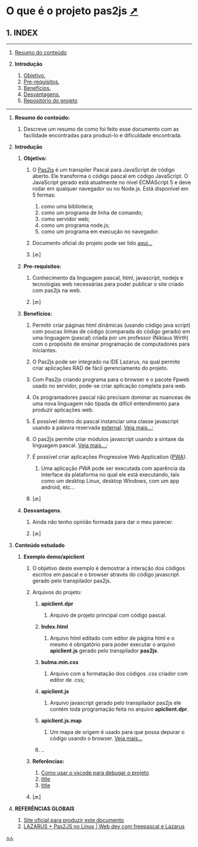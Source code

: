 <div class="header" id="myHeader">
  <div class="navbar" w3-include-html="/menu.inc"> </div>
</div>
<div class="title"><script> document.write(document.title);</script></div>  
<main>
<!-- markdownlint-disable-next-line -->
<span id="topo"><span>

# O que é o projeto pas2js <a href="o_que_e_pas2js.html" target="_blank" title="Pressione aqui para expandir este documento em nova aba." >  ➚ </a>

## **1. INDEX**

---

   1. [Resumo do conteúdo](#id_resumo)

   2. **Introdução**
      1. [Objetivo.](#id_objetivo)
      2. [Pre-requisitos.](#id_pre_requisitos)
      3. [Benefícios.](#id_beneficios)
      4. [Desvantagens.](#id_desvantagens)
      5. [Repositório do projeto](https://gitlab.com/freepascal.org/fpc/pas2js)

---

   1. <span id="id_resumo"><span>**Resumo do conteúdo:**
      1. Descreve um resumo de como foi feito esse documento com as facilidade encontradas para produzi-lo e dificuldade encontrada.

   2. **Introdução**

      1. <span id="id_objetivo"><span>**Objetivo:**
         1. O [Pas2js](https://wiki.freepascal.org/pas2js) é um transpiler Pascal para JavaScript de código aberto. Ele transforma o código pascal em código JavaScript. O JavaScript gerado está atualmente no nível ECMAScript 5 e deve rodar em qualquer navegador ou no Node.js. Está disponível em 5 formas:
            1. como uma biblioteca;
            2. como um programa de linha de comando;
            3. como servidor web;
            4. como um programa node.js;
            5. como um programa em execução no navegador.
         2. Documento oficial do projeto pode ser lido [aqui...](https://wiki.freepascal.org/pas2js)

         3. <text onclick="goBack()">[🔙]</text>

      2. <span id="id_pre_requisitos"></span>**Pre-requisitos:**
         1. Conhecimento da linguagem pascal, html, javascript, nodejs e tecnologias web necessárias para poder publicar o site criado com pas2js na web.

         2. <text onclick="goBack()">[🔙]</text>

      3. <span id="id_beneficios"></span> **Benefícios:**
         1. Permitir criar páginas html dinâmicas (usando código java script) com poucas linhas de código (comparada do código gerado) em uma linguagem (pascal) criada por um professor (Niklaus Wirth) com o propósito de ensinar programação de computadores para iniciantes.
         2. O Pas2js pode ser integrado na IDE Lazarus, na qual permite criar aplicações RAD de fácil gerenciamento do projeto.
         3. Com Pas2js criando programa para o browser e o pacote Fpweb usado no servidor, pode-se criar aplicação completa para web.
         4. Os programadores pascal não precisam dominar as nuanceas de uma nova linguagem não tipada  de difícil entendimento para produzir aplicações web.
         5. É possível dentro do pascal instanciar uma classe javascript usando a palavra reservada [external](https://gitlab.com/freepascal.org/fpc/pas2js/-/blob/main/demo/library/main.lpr). [Veja mais...](https://wiki.freepascal.org/pas2js#Compiler);
         6. O pas2js permite criar módulos javascript usando a sintaxe da linguagem pascal. [Veja mais...](https://wiki.freepascal.org/pas2js_modules);
         7. É possível criar aplicações Progressive Web Application ([PWA](https://developer.mozilla.org/en-US/docs/Web/Progressive_web_apps)).
            1. Uma aplicação _PWA_ pode ser executada com aparência da interface da plataforma no qual ele está executando, tais como um desktop Linux, desktop Windows, com um app android, etc...

         8. <text onclick="goBack()">[🔙]</text>

      4. <span id="id_desvantagens"></span>**Desvantagens**.
         1. Ainda não tenho opinião formada para dar o meu parecer.

         2. <text onclick="goBack()">[🔙]</text>

   3. <span id=id_Conteudo></span>**Conteúdo estudado**
      1. <span id=id_apiclient></span>**Exemplo demo/apiclient**

         1. O objetivo deste exemplo é demostrar a interação dos códigos escritos em pascal e o browser através do código javascript gerado pelo transpilador pas2js.

         2. Arquivos do projeto:
            1. **apiclient.dpr**
               1. Arquivo de projeto principal com código pascal.

            2. **Index.html**
               1. Arquivo html editado com editor de página html e o mesmo é obrigatório para poder executar o arquivo **apiclient.js** gerado pelo transpilador **pas2js**.

            3. **bulma.min.css**
               1. Arquivo com a formatação dos códigos .css criador com editor de .css;

            4. **apiclient.js**
               1. Arquivo javascript gerado pelo transpilador pas2js ele contém toda programação feita no arquivo **apiclient.dpr**.

            5. **apiclient.js.map**
               1. Um mapa de origem é usado para que possa depurar o código usando o browser. [Veja mais...](https://wiki.freepascal.org/pas2js)
            6. ..

         3. **Referências:**
            1. [Como usar o vscode para debugar o projeto](https://code.visualstudio.com/docs/editor/debugging#_launch-configurations)
            2. [title](link)
            3. [title](link)

         4. <text onclick="goBack()">[🔙]</text>

      <!-- 2. <span id=id_assunto02></span>**Assunto 02**
         5. Descrição do conteúdo.
         6. **Exemplo do assunto 02**.
            1. Descrição do exemplo

               ```ts
               ```

         7. **Referências:**
            1. [title](link)
            2. [title](link)

         8. <text onclick="goBack()">[🔙]</text>

      2. <span id=id_assunto03></span>**Assunto 03**
         1. Descrição do conteúdo.
         2. **Exemplo do assunto 03**.
            1. Descrição do exemplo

               ```ts
               ```

         3. **Referências:**
            1. [title](link)
            2. [title](link)

         4. <text onclick="goBack()">[🔙]</text>

      3. <span id=id_assunto04></span>**Assunto 04**
         1. Descrição do conteúdo.
         2. **Exemplo do assunto 04**.
            1. Descrição do exemplo

               ```ts
               ```

         3. **Referências:**
            1. [title](link)
            2. [title](link)

         4. <text onclick="goBack()">[🔙]</text>

      4. <span id=id_assunto05></span>**Assunto 05**
         1. Descrição do conteúdo.
         2. **Exemplo do assunto 05**.
            1. Descrição do exemplo

               ```ts
               ```

         3. **Referências:**
            1. [title](link)
            2. [title](link)

         4. <text onclick="goBack()">[🔙]</text>

      5. <span id=id_assunto06></span>**Assunto 06**
         1. Descrição do conteúdo.
         2. **Exemplo do assunto 06**.
            1. Descrição do exemplo

               ```ts
               ```

         3. **Referências:**
            1. [title](link)
            2. [title](link)

         4. <text onclick="goBack()">[🔙]</text>

      6. <span id=id_assunto07></span>**Assunto 07**
         1. Descrição do conteúdo.
         2. **Exemplo do assunto 07**.
            1. Descrição do exemplo

               ```ts
               ```

         3. **Referências:**
            1. [title](link)
            2. [title](link)

         4. <text onclick="goBack()">[🔙]</text>

      7. <span id=id_assunto08></span>**Assunto 08**
         1. Descrição do conteúdo.
         2. **Exemplo do assunto 08**.
            1. Descrição do exemplo

               ```ts
               ```

         3. **Referências:**
            1. [title](link)
            2. [title](link)

         4. <text onclick="goBack()">[🔙]</text>

      8. <span id=id_assunto09></span>**Assunto 09**
         1. Descrição do conteúdo.
         2. **Exemplo do assunto 09**.
            1. Descrição do exemplo

               ```ts
               ```

         3. **Referências:**
            1. [title](link)
            2. [title](link)

         4. <text onclick="goBack()">[🔙]</text>

      9.  <span id=id_assunto10></span>**Assunto 10**
          1. Descrição do conteúdo.
          2. **Exemplo do assunto 10**.
             1. Descrição do exemplo

                  ```ts
                  ```

          3. **Referências:**
             1. [title](link)
             2. [title](link)

          4. <text onclick="goBack()">[🔙]</text>

      10. <text onclick="goBack()">[🔙]</text> -->

   4. <span id=id_referencias></span>**REFERÊNCIAS GLOBAIS**
      1. [Site oficial para produzir este documento](#1)
      2. [LAZARUS + Pas2JS no Linux | Web dev com freepascal e Lazarus](https://www.youtube.com/watch?v=M1Lqog-kfr0)

</main>

[🔝🔝](#topo "Retorna ao topo")